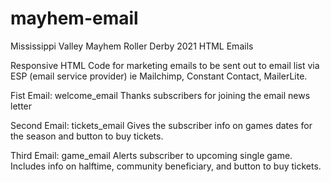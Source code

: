 # mayhem-email
Mississippi Valley Mayhem Roller Derby 2021 HTML Emails

Responsive HTML Code for marketing emails to be sent out to email list via ESP (email service provider) ie Mailchimp, Constant Contact, MailerLite.

Fist Email: welcome_email
Thanks subscribers for joining the email news letter

Second Email: tickets_email
Gives the subscriber info on games dates for the season and button to buy tickets.

Third Email: game_email
Alerts subscriber to upcoming single game. Includes info on halftime, community beneficiary, and button to buy tickets.


